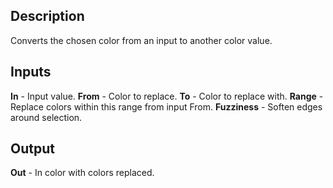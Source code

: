 ## Description
Converts the chosen color from an input to another color value.

## Inputs
**In** - Input value.
**From** - Color to replace.
**To** - Color to replace with.
**Range** - Replace colors within this range from input From.
**Fuzziness** - Soften edges around selection.

## Output
**Out** - In color with colors replaced.
